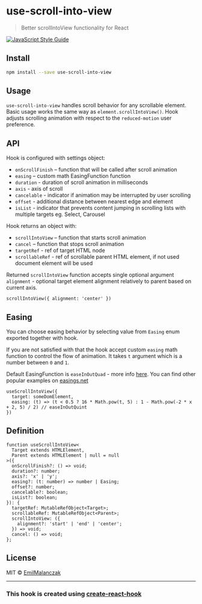 # use-scroll-into-view

> Better scrollIntoView functionality for React

<!-- [![NPM](https://img.shields.io/npm/v/use-scroll-into-view.svg)](https://www.npmjs.com/package/use-scroll-into-view)  -->

[![JavaScript Style Guide](https://img.shields.io/badge/code_style-standard-brightgreen.svg)](https://standardjs.com)

## Install

```bash
npm install --save use-scroll-into-view
```

## Usage

`use-scroll-into-view` handles scroll behavior for any scrollable element. Basic usage works the same way as `element.scrollIntoView()`.
Hook adjusts scrolling animation with respect to the `reduced-motion` user preference.

## API

Hook is configured with settings object:

- `onScrollFinish` – function that will be called after scroll animation
- `easing` – custom math EasingFunction function
- `duration` - duration of scroll animation in milliseconds
- `axis` - axis of scroll
- `cancelable` - indicator if animation may be interrupted by user scrolling
- `offset` - additional distance between nearest edge and element
- `isList` - indicator that prevents content jumping in scrolling lists with multiple targets eg. Select, Carousel

Hook returns an object with:

- `scrollIntoView` – function that starts scroll animation
- `cancel` – function that stops scroll animation
- `targetRef` - ref of target HTML node
- `scrollableRef` - ref of scrollable parent HTML element, if not used document element will be used

Returned `scrollIntoView` function accepts single optional argument `alignment` - optional target element alignment relatively to parent based on current axis.

```tsx
scrollIntoView({ alignment: 'center' })
```

## Easing

You can choose easing behavior by selecting value from `Easing` enum exported together with hook.

If you are not satisfied with that the hook accept custom `easing` math function to control the flow of animation.
It takes `t` argument which is a number between `0` and `1`.

Default EasingFunction is `easeInOutQuad` - more info [here](https://easings.net/#easeInOutQuad).
You can find other popular examples on [easings.net](https://easings.net/)

```tsx
useScrollIntoView({
  target: someDomElement,
  easing: (t) => (t < 0.5 ? 16 * Math.pow(t, 5) : 1 - Math.pow(-2 * x + 2, 5) / 2) // easeInOutQuint
})
```

## Definition

```tsx
function useScrollIntoView<
  Target extends HTMLElement,
  Parent extends HTMLElement | null = null
>({
  onScrollFinish?: () => void;
  duration?: number;
  axis?: 'x' | 'y';
  easing?: (t: number) => number | Easing;
  offset?: number;
  cancelable?: boolean;
  isList?: boolean;
}): {
  targetRef: MutableRefObject<Target>;
  scrollableRef: MutableRefObject<Parent>;
  scrollIntoView: ({
    alignment?: 'start' | 'end' | 'center';
  }) => void;
  cancel: () => void;
};
```

## License

MIT © [EmilMalanczak](https://github.com/EmilMalanczak)

---

### This hook is created using [create-react-hook](https://github.com/hermanya/create-react-hook)
